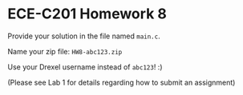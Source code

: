 ECE-C201 Homework 8
===================

Provide your solution in the file named `main.c`.

Name your zip file: `HW8-abc123.zip`

Use your Drexel username instead of `abc123`! :) 


(Please see Lab 1 for details regarding how to submit an assignment)